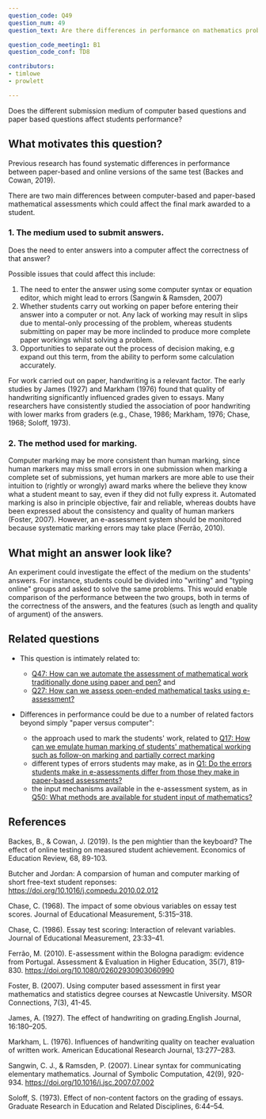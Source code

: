 ```yaml
---
question_code: Q49 
question_num: 49 
question_text: Are there differences in performance on mathematics problems presented and carried out on paper versus on the computer? 

question_code_meeting1: B1 
question_code_conf: TD8 

contributors: 
- timlowe
- prowlett

---
```


Does the different submission medium of computer based questions and paper based questions affect students performance?

## What motivates this question?

Previous research has found systematic differences in performance between paper-based and online versions of the same test (Backes and Cowan, 2019).

There are two main differences between computer-based and paper-based mathematical assessments which could affect the final mark awarded to a student.

### 1. The medium used to submit answers.
Does the need to enter answers into a computer affect the correctness of that answer?

Possible issues that could affect this include:
1. The need to enter the answer using some computer syntax or equation editor, which might lead to errors (Sangwin & Ramsden, 2007)
2. Whether students carry out working on paper before entering their answer into a computer or not. Any lack of working may result in slips due to mental-only processing of the problem, whereas students submitting on paper may be more inclinded to produce more complete paper workings whilst solving a problem.
3. Opportunities to separate out the process of decision making, e.g expand out this term, from the ability to perform some calculation accurately.

For work carried out on paper, handwriting is a relevant factor. The early studies by James (1927) and Markham (1976) found that quality of handwriting significantly influenced grades given to essays. 
Many researchers have consistently studied the association of poor handwriting with lower marks from graders (e.g., Chase, 1986; Markham, 1976; Chase, 1968; Soloff, 1973).

### 2. The method used for marking.
Computer marking may be more consistent than human marking, since human markers may miss small errors in one submission when marking a complete set of submissions, yet human markers are more able to use their intuition to (rightly or wrongly) award marks where the believe they know what a student meant to say, even if they did not fully express it. Automated marking is also in principle objective, fair and reliable, whereas doubts have been expressed about the consistency and quality of human markers (Foster, 2007). However, an e-assessment system should be monitored because systematic marking errors may take place (Ferrão, 2010).


## What might an answer look like?

An experiment could investigate the effect of the medium on the students' answers. 
For instance, students could be divided into "writing" and "typing online" groups and asked to solve the same problems. This would enable comparison of the performance between the two groups, both in terms of the correctness of the answers, and the features (such as length and quality of argument) of the answers. 

## Related questions

* This question is intimately related to:
  - [Q47: How can we automate the assessment of mathematical work traditionally done using paper and pen?](Q47) and
  - [Q27: How can we assess open-ended mathematical tasks using e-assessment?](Q27)
  
* Differences in performance could be due to a number of related factors beyond simply "paper versus computer":
  - the approach used to mark the students' work, related to [Q17: How can we emulate human marking of students' mathematical working such as follow-on marking and partially correct marking](Q17)
  - different types of errors students may make, as in [Q1: Do the errors students make in e-assessments differ from those they make in paper-based assessments?](Q1)
  - the input mechanisms available in the e-assessment system, as in [Q50: What methods are available for student input of mathematics?](Q50)


## References

Backes, B., & Cowan, J. (2019). Is the pen mightier than the keyboard? The effect of online testing on measured student achievement. Economics of Education Review, 68, 89-103.

Butcher and Jordan: A comparsion of human and computer marking of short free-text student reponses: https://doi.org/10.1016/j.compedu.2010.02.012

Chase, C. (1968). The impact of some obvious variables on essay test scores. Journal of Educational Measurement, 5:315–318.

Chase, C. (1986). Essay test scoring: Interaction of relevant variables. Journal of Educational Measurement, 23:33–41. 

Ferrão, M. (2010). E-assessment within the Bologna paradigm: evidence from Portugal. Assessment & Evaluation in Higher Education, 35(7), 819-830. https://doi.org/10.1080/02602930903060990

Foster, B. (2007). Using computer based assessment in first year mathematics and statistics degree courses at Newcastle University. MSOR Connections, 7(3), 41-45.

James, A. (1927). The effect of handwriting on grading.English Journal, 16:180–205.

Markham, L. (1976). Influences of handwriting quality on teacher evaluation of written work. American Educational Research Journal, 13:277–283.

Sangwin, C. J., & Ramsden, P. (2007). Linear syntax for communicating elementary mathematics. Journal of Symbolic Computation, 42(9), 920-934. https://doi.org/10.1016/j.jsc.2007.07.002

Soloff, S. (1973). Effect of non-content factors on the grading of essays. Graduate Research in Education and Related Disciplines, 6:44–54.
